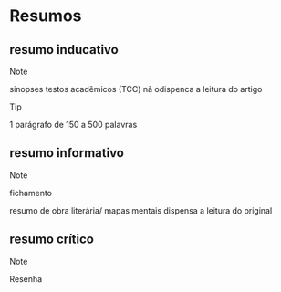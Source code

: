 # Resumos

## resumo inducativo

>[!NOTE]
>sinopses
>testos acadêmicos (TCC)
>nã odispenca a leitura do artigo

>[!TIP]
>1 parágrafo de 150 a 500 palavras

## resumo informativo
>[!NOTE] 
>fichamento

resumo de obra literária/ mapas mentais 
dispensa a leitura do original

## resumo crítico
>[!NOTE]
>Resenha
